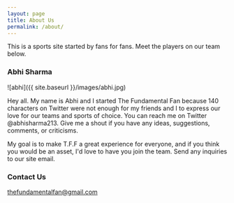```yaml
---
layout: page
title: About Us
permalink: /about/
---
```


This is a sports site started by fans for fans. Meet the players on our team below.

### Abhi Sharma
![abhi]({{ site.baseurl }}/images/abhi.jpg)

Hey all. My name is Abhi and I started The Fundamental Fan because 140 characters on Twitter were not enough for my friends and I to express our love for our teams and sports of choice. You can reach me on Twitter @abhisharma213. Give me a shout if you have any ideas, suggestions, comments, or criticisms. 

My goal is to make T.F.F a great experience for everyone, and if you think you would be an asset, I'd love to have you join the team. Send any inquiries to our site email.

### Contact Us

[thefundamentalfan@gmail.com](mailto:thefundamentalfan@gmail.com)
